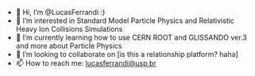 - 👋 Hi, I’m @LucasFerrandi :)
- 👀 I’m interested in Standard Model Particle Physics and Relativistic Heavy Ion Collisions Simulations
- 🌱 I’m currently learning how to use CERN ROOT and GLISSANDO ver.3 and more about Particle Physics
- 💞️ I’m looking to collaborate on [is this a relationship platform? haha]
- 📫 How to reach me: lucasferrandi@usp.br

<!---
LucasFerrandi/LucasFerrandi is a ✨ special ✨ repository because its `README.md` (this file) appears on your GitHub profile.
You can click the Preview link to take a look at your changes.
--->

